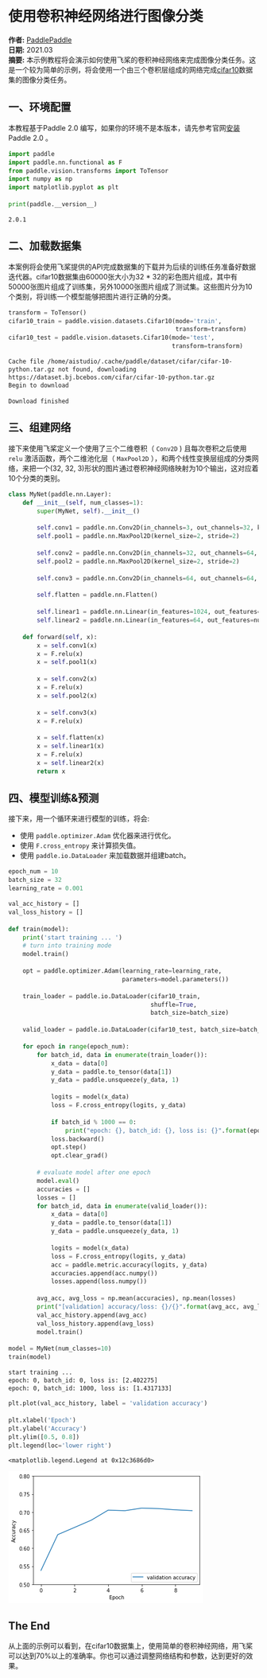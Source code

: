 # 使用卷积神经网络进行图像分类

**作者:** [PaddlePaddle](https://github.com/PaddlePaddle) <br>
**日期:** 2021.03 <br>
**摘要:** 本示例教程将会演示如何使用飞桨的卷积神经网络来完成图像分类任务。这是一个较为简单的示例，将会使用一个由三个卷积层组成的网络完成[cifar10](https://www.cs.toronto.edu/~kriz/cifar.html)数据集的图像分类任务。

## 一、环境配置

本教程基于Paddle 2.0 编写，如果你的环境不是本版本，请先参考官网[安装](https://www.paddlepaddle.org.cn/install/quick) Paddle 2.0 。


```python
import paddle
import paddle.nn.functional as F
from paddle.vision.transforms import ToTensor
import numpy as np
import matplotlib.pyplot as plt

print(paddle.__version__)
```

    2.0.1


## 二、加载数据集

本案例将会使用飞桨提供的API完成数据集的下载并为后续的训练任务准备好数据迭代器。cifar10数据集由60000张大小为32 * 32的彩色图片组成，其中有50000张图片组成了训练集，另外10000张图片组成了测试集。这些图片分为10个类别，将训练一个模型能够把图片进行正确的分类。


```python
transform = ToTensor()
cifar10_train = paddle.vision.datasets.Cifar10(mode='train',
                                               transform=transform)
cifar10_test = paddle.vision.datasets.Cifar10(mode='test',
                                              transform=transform)
```

    Cache file /home/aistudio/.cache/paddle/dataset/cifar/cifar-10-python.tar.gz not found, downloading https://dataset.bj.bcebos.com/cifar/cifar-10-python.tar.gz 
    Begin to download
    
    Download finished


## 三、组建网络
接下来使用飞桨定义一个使用了三个二维卷积（ ``Conv2D`` ) 且每次卷积之后使用 ``relu`` 激活函数，两个二维池化层（ ``MaxPool2D`` ），和两个线性变换层组成的分类网络，来把一个(32, 32, 3)形状的图片通过卷积神经网络映射为10个输出，这对应着10个分类的类别。


```python
class MyNet(paddle.nn.Layer):
    def __init__(self, num_classes=1):
        super(MyNet, self).__init__()

        self.conv1 = paddle.nn.Conv2D(in_channels=3, out_channels=32, kernel_size=(3, 3))
        self.pool1 = paddle.nn.MaxPool2D(kernel_size=2, stride=2)

        self.conv2 = paddle.nn.Conv2D(in_channels=32, out_channels=64, kernel_size=(3,3))
        self.pool2 = paddle.nn.MaxPool2D(kernel_size=2, stride=2)

        self.conv3 = paddle.nn.Conv2D(in_channels=64, out_channels=64, kernel_size=(3,3))

        self.flatten = paddle.nn.Flatten()

        self.linear1 = paddle.nn.Linear(in_features=1024, out_features=64)
        self.linear2 = paddle.nn.Linear(in_features=64, out_features=num_classes)

    def forward(self, x):
        x = self.conv1(x)
        x = F.relu(x)
        x = self.pool1(x)

        x = self.conv2(x)
        x = F.relu(x)
        x = self.pool2(x)

        x = self.conv3(x)
        x = F.relu(x)

        x = self.flatten(x)
        x = self.linear1(x)
        x = F.relu(x)
        x = self.linear2(x)
        return x
```

## 四、模型训练&预测

接下来，用一个循环来进行模型的训练，将会: <br> 
- 使用 ``paddle.optimizer.Adam`` 优化器来进行优化。 
- 使用 ``F.cross_entropy`` 来计算损失值。 
- 使用 ``paddle.io.DataLoader`` 来加载数据并组建batch。


```python
epoch_num = 10
batch_size = 32
learning_rate = 0.001
```


```python
val_acc_history = []
val_loss_history = []

def train(model):
    print('start training ... ')
    # turn into training mode
    model.train()

    opt = paddle.optimizer.Adam(learning_rate=learning_rate,
                                parameters=model.parameters())

    train_loader = paddle.io.DataLoader(cifar10_train,
                                        shuffle=True,
                                        batch_size=batch_size)

    valid_loader = paddle.io.DataLoader(cifar10_test, batch_size=batch_size)

    for epoch in range(epoch_num):
        for batch_id, data in enumerate(train_loader()):
            x_data = data[0]
            y_data = paddle.to_tensor(data[1])
            y_data = paddle.unsqueeze(y_data, 1)

            logits = model(x_data)
            loss = F.cross_entropy(logits, y_data)

            if batch_id % 1000 == 0:
                print("epoch: {}, batch_id: {}, loss is: {}".format(epoch, batch_id, loss.numpy()))
            loss.backward()
            opt.step()
            opt.clear_grad()

        # evaluate model after one epoch
        model.eval()
        accuracies = []
        losses = []
        for batch_id, data in enumerate(valid_loader()):
            x_data = data[0]
            y_data = paddle.to_tensor(data[1])
            y_data = paddle.unsqueeze(y_data, 1)

            logits = model(x_data)
            loss = F.cross_entropy(logits, y_data)
            acc = paddle.metric.accuracy(logits, y_data)
            accuracies.append(acc.numpy())
            losses.append(loss.numpy())

        avg_acc, avg_loss = np.mean(accuracies), np.mean(losses)
        print("[validation] accuracy/loss: {}/{}".format(avg_acc, avg_loss))
        val_acc_history.append(avg_acc)
        val_loss_history.append(avg_loss)
        model.train()

model = MyNet(num_classes=10)
train(model)
```

    start training ... 
    epoch: 0, batch_id: 0, loss is: [2.402275]
    epoch: 0, batch_id: 1000, loss is: [1.4317133]



```python
plt.plot(val_acc_history, label = 'validation accuracy')

plt.xlabel('Epoch')
plt.ylabel('Accuracy')
plt.ylim([0.5, 0.8])
plt.legend(loc='lower right')
```




    <matplotlib.legend.Legend at 0x12c3686d0>




![png](output_10_1.png)


## The End
从上面的示例可以看到，在cifar10数据集上，使用简单的卷积神经网络，用飞桨可以达到70%以上的准确率。你也可以通过调整网络结构和参数，达到更好的效果。
